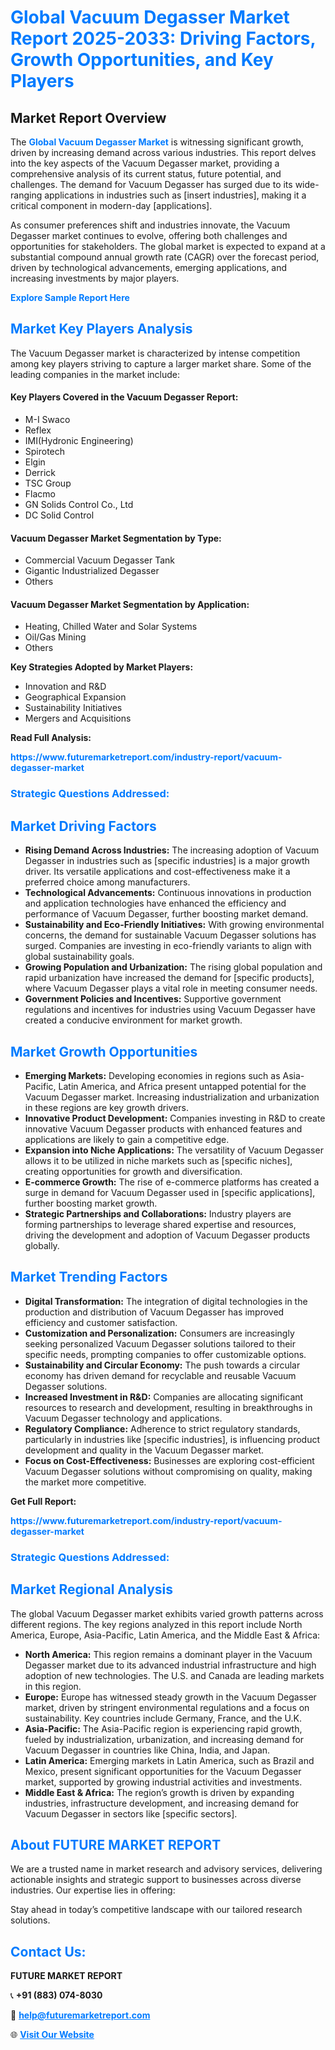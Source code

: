 <h1 style="color: #007BFF;">Global Vacuum Degasser Market Report 2025-2033: Driving Factors, Growth Opportunities, and Key Players</h1>

<section id="overview">
<h2>Market Report Overview</h2>
<p>The <a href="https://www.futuremarketreport.com/industry-report/vacuum-degasser-market" style="color: #007BFF; text-decoration: none;"><strong>Global Vacuum Degasser Market</strong></a> is witnessing significant growth, driven by increasing demand across various industries. This report delves into the key aspects of the Vacuum Degasser market, providing a comprehensive analysis of its current status, future potential, and challenges. The demand for Vacuum Degasser has surged due to its wide-ranging applications in industries such as [insert industries], making it a critical component in modern-day [applications].</p>
<p>As consumer preferences shift and industries innovate, the Vacuum Degasser market continues to evolve, offering both challenges and opportunities for stakeholders. The global market is expected to expand at a substantial compound annual growth rate (CAGR) over the forecast period, driven by technological advancements, emerging applications, and increasing investments by major players.</p>
</section>

<section id="overview">
<p><a href="https://www.futuremarketreport.com/request-sample/reportId=57143" style="color: #007BFF; text-decoration: none;"><strong>Explore Sample Report Here</strong></a></p>
</section>

<section id="key-players">
<h2 style="color: #007BFF;">Market Key Players Analysis</h2>
<p>The Vacuum Degasser market is characterized by intense competition among key players striving to capture a larger market share. Some of the leading companies in the market include:</p>
<h4>Key Players Covered in the Vacuum Degasser Report:</h4>
<ul><li>M-I Swaco</li><li>Reflex</li><li>IMI(Hydronic Engineering)</li><li>Spirotech</li><li>Elgin</li><li>Derrick</li><li>TSC Group</li><li>Flacmo</li><li>GN Solids Control Co., Ltd</li><li>DC Solid Control</li></ul>
<h4>Vacuum Degasser Market Segmentation by Type:</h4>
<ul><li>Commercial Vacuum Degasser Tank</li><li>Gigantic Industrialized Degasser</li><li>Others</li></ul>

<h4>Vacuum Degasser Market Segmentation by Application:</h4>
<ul><li>Heating, Chilled Water and Solar Systems</li><li>Oil/Gas Mining</li><li>Others</li></ul>
<p><strong>Key Strategies Adopted by Market Players:</strong></p>
<ul>
<li>Innovation and R&D</li>
<li>Geographical Expansion</li>
<li>Sustainability Initiatives</li>
<li>Mergers and Acquisitions</li>
</ul>
</section>

<section>
<p><strong>Read Full Analysis: </strong></p><a href="https://www.futuremarketreport.com/industry-report/vacuum-degasser-market" style="color: #007BFF; text-decoration: none;"><strong>https://www.futuremarketreport.com/industry-report/vacuum-degasser-market</strong></a>
<h3 style="color: #007BFF;">Strategic Questions Addressed:</h3>
</section>

<section id="driving-factors">
<h2 style="color: #007BFF;">Market Driving Factors</h2>
<ul>
<li><strong>Rising Demand Across Industries:</strong> The increasing adoption of Vacuum Degasser in industries such as [specific industries] is a major growth driver. Its versatile applications and cost-effectiveness make it a preferred choice among manufacturers.</li>
<li><strong>Technological Advancements:</strong> Continuous innovations in production and application technologies have enhanced the efficiency and performance of Vacuum Degasser, further boosting market demand.</li>
<li><strong>Sustainability and Eco-Friendly Initiatives:</strong> With growing environmental concerns, the demand for sustainable Vacuum Degasser solutions has surged. Companies are investing in eco-friendly variants to align with global sustainability goals.</li>
<li><strong>Growing Population and Urbanization:</strong> The rising global population and rapid urbanization have increased the demand for [specific products], where Vacuum Degasser plays a vital role in meeting consumer needs.</li>
<li><strong>Government Policies and Incentives:</strong> Supportive government regulations and incentives for industries using Vacuum Degasser have created a conducive environment for market growth.</li>
</ul>
</section>

<section id="growth-opportunities">
<h2 style="color: #007BFF;">Market Growth Opportunities</h2>
<ul>
<li><strong>Emerging Markets:</strong> Developing economies in regions such as Asia-Pacific, Latin America, and Africa present untapped potential for the Vacuum Degasser market. Increasing industrialization and urbanization in these regions are key growth drivers.</li>
<li><strong>Innovative Product Development:</strong> Companies investing in R&D to create innovative Vacuum Degasser products with enhanced features and applications are likely to gain a competitive edge.</li>
<li><strong>Expansion into Niche Applications:</strong> The versatility of Vacuum Degasser allows it to be utilized in niche markets such as [specific niches], creating opportunities for growth and diversification.</li>
<li><strong>E-commerce Growth:</strong> The rise of e-commerce platforms has created a surge in demand for Vacuum Degasser used in [specific applications], further boosting market growth.</li>
<li><strong>Strategic Partnerships and Collaborations:</strong> Industry players are forming partnerships to leverage shared expertise and resources, driving the development and adoption of Vacuum Degasser products globally.</li>
</ul>
</section>

<section id="trending-factors">
<h2 style="color: #007BFF;">Market Trending Factors</h2>
<ul>
<li><strong>Digital Transformation:</strong> The integration of digital technologies in the production and distribution of Vacuum Degasser has improved efficiency and customer satisfaction.</li>
<li><strong>Customization and Personalization:</strong> Consumers are increasingly seeking personalized Vacuum Degasser solutions tailored to their specific needs, prompting companies to offer customizable options.</li>
<li><strong>Sustainability and Circular Economy:</strong> The push towards a circular economy has driven demand for recyclable and reusable Vacuum Degasser solutions.</li>
<li><strong>Increased Investment in R&D:</strong> Companies are allocating significant resources to research and development, resulting in breakthroughs in Vacuum Degasser technology and applications.</li>
<li><strong>Regulatory Compliance:</strong> Adherence to strict regulatory standards, particularly in industries like [specific industries], is influencing product development and quality in the Vacuum Degasser market.</li>
<li><strong>Focus on Cost-Effectiveness:</strong> Businesses are exploring cost-efficient Vacuum Degasser solutions without compromising on quality, making the market more competitive.</li>
</ul>
</section>

<section>
<p><strong>Get Full Report: </strong></p><a href="https://www.futuremarketreport.com/industry-report/vacuum-degasser-market" style="color: #007BFF; text-decoration: none;"><strong>https://www.futuremarketreport.com/industry-report/vacuum-degasser-market</strong></a>
<h3 style="color: #007BFF;">Strategic Questions Addressed:</h3>
</section>


<section id="regional-analysis">
<h2 style="color: #007BFF;">Market Regional Analysis</h2>
<p>The global Vacuum Degasser market exhibits varied growth patterns across different regions. The key regions analyzed in this report include North America, Europe, Asia-Pacific, Latin America, and the Middle East & Africa:</p>
<ul>
<li><strong>North America:</strong> This region remains a dominant player in the Vacuum Degasser market due to its advanced industrial infrastructure and high adoption of new technologies. The U.S. and Canada are leading markets in this region.</li>
<li><strong>Europe:</strong> Europe has witnessed steady growth in the Vacuum Degasser market, driven by stringent environmental regulations and a focus on sustainability. Key countries include Germany, France, and the U.K.</li>
<li><strong>Asia-Pacific:</strong> The Asia-Pacific region is experiencing rapid growth, fueled by industrialization, urbanization, and increasing demand for Vacuum Degasser in countries like China, India, and Japan.</li>
<li><strong>Latin America:</strong> Emerging markets in Latin America, such as Brazil and Mexico, present significant opportunities for the Vacuum Degasser market, supported by growing industrial activities and investments.</li>
<li><strong>Middle East & Africa:</strong> The region’s growth is driven by expanding industries, infrastructure development, and increasing demand for Vacuum Degasser in sectors like [specific sectors].</li>
</ul>
</section>

<footer>
<h2 style="color: #007BFF;">About FUTURE MARKET REPORT</h2>
<p>We are a trusted name in market research and advisory services, delivering actionable insights and strategic support to businesses across diverse industries. Our expertise lies in offering:</p>

<p>Stay ahead in today’s competitive landscape with our tailored research solutions.</p>

<h2 style="color: #007BFF;">Contact Us:</h2>
<p><strong>FUTURE MARKET REPORT</strong></p>
<p>📞 <strong>+91 (883) 074-8030</strong></p>
<p>📧 <strong><a href="mailto:help@futuremarketreport.com" style="color: #007BFF;">help@futuremarketreport.com</a></strong></p>
<p>🌐 <strong><a href="https://www.futuremarketreport.com/" style="color: #007BFF;">Visit Our Website</a></strong></p>
</footer>